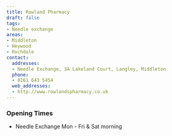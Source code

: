 ```yaml
---
title: Rowland Pharmacy
draft: false
tags:
- Needle exchange
areas:
- Middleton
- Heywood
- Rochdale
contact:
  addresses:
  - Needle Exchange, 3A Lakeland Court, Langley, Middleton
  phone:
  - 0161 643 5454
  web_addresses:
  - http://www.rowlandspharmacy.co.uk
---
```


### Opening Times
* Needle Exchange Mon - Fri & Sat morning

